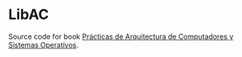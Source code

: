 # LibAC

Source code for book [Prácticas de Arquitectura de Computadores y Sistemas Operativos](http://www.atc.uniovi.es/libros/arquitectura/).
